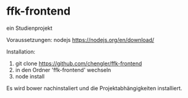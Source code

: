 # ffk-frontend

ein Studienprojekt

Voraussetzungen:
nodejs
https://nodejs.org/en/download/

Installation:
1. git clone https://github.com/chengler/ffk-frontend
2. in den Ordner 'ffk-frontend' wechseln
3. node install

Es wird bower nachinstaliert und die Projektabhängigkeiten installiert.
